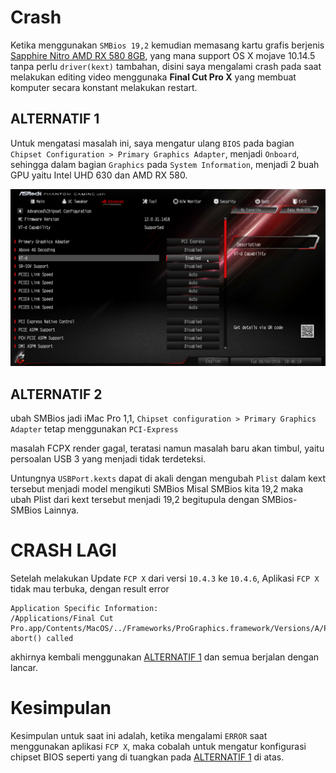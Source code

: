 # Crash

Ketika menggunakan `SMBios 19,2` kemudian memasang kartu grafis berjenis [Sapphire Nitro AMD RX 580 8GB](https://www.sapphiretech.com/en/consumer/nitro-rx-580-8g-g5),
yang mana support OS X mojave 10.14.5 tanpa perlu `driver(kext)` tambahan,
disini saya mengalami crash pada saat  melakukan editing video menggunaka **Final Cut Pro X** yang membuat komputer secara konstant melakukan restart.

## ALTERNATIF 1
Untuk mengatasi masalah ini, saya mengatur ulang `BIOS` pada bagian `Chipset Configuration > Primary Graphics Adapter`, menjadi `Onboard`,
sehingga dalam bagian `Graphics` pada `System Information`, menjadi 2 buah GPU yaitu Intel UHD 630 dan AMD RX 580.

![Primary Graphics Adapter](https://github.com/javanesse/Asrock-Phantom-Gaming-4s-Hackintosh/raw/master/Images/Asrock%20Phantom%20Gaming%204s/Bios%20Settings/3.jpg)

## ALTERNATIF 2
ubah SMBios jadi iMac Pro 1,1, `Chipset configuration > Primary Graphics Adapter` tetap menggunakan `PCI-Express`

masalah FCPX render gagal, teratasi
namun masalah baru akan timbul, yaitu persoalan USB 3 yang menjadi tidak terdeteksi.

Untungnya `USBPort.kexts` dapat di akali dengan mengubah `Plist` dalam kext tersebut menjadi model mengikuti SMBios
Misal SMBios kita 19,2 maka ubah Plist dari kext tersebut menjadi 19,2 begitupula dengan SMBios-SMBios Lainnya.


# CRASH LAGI
Setelah melakukan Update `FCP X` dari versi `10.4.3` ke `10.4.6`, Aplikasi `FCP X` tidak mau terbuka, dengan result error

```
Application Specific Information:
/Applications/Final Cut Pro.app/Contents/MacOS/../Frameworks/ProGraphics.framework/Versions/A/ProGraphics
abort() called
```
akhirnya kembali menggunakan [ALTERNATIF 1](#alternatif-1) dan semua berjalan dengan lancar.

# Kesimpulan
Kesimpulan untuk saat ini adalah, ketika mengalami `ERROR` saat menggunakan aplikasi `FCP X`, maka cobalah untuk mengatur konfigurasi chipset BIOS seperti yang di tuangkan pada [ALTERNATIF 1](#alternatif-1) di atas.
